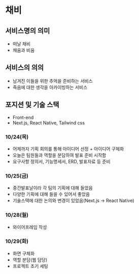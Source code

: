 # 채비

## 서비스명의 의미
- 떠날 채비
- 채움과 비움

## 서비스의 의의
- 남겨진 이들을 위한 추억을 준비하는 서비스
- 죽음에 대한 생각을 아카이빙하는 서비스

## 포지션 및 기술 스택
- Front-end
- Next.js, React Native, Tailwind css

### 10/24(목)

- 어제까지 기획 회의를 통해 아이디어 선정 + 아이디어 구체화
- 오늘은 팀원들과 역할을 분담하여 발표 준비 시작함
- 요구사항 정의서, 기능명세서, ERD, 발표자료 등 준비

### 10/25(금)

- 중간발표날이라 각 팀의 기획에 대해 들었음
- 다양한 기획에 대해 들을 수 있어서 좋았음
- 기술스택에 대한 논의와 변경이 있었음(Next.js -> React Native)

### 10/28(월)

- 와이어프레임 작성

### 10/29(화)

- 화면 구체화
- 역할 분담(웹 담당)
- 프로젝트 초기 세팅